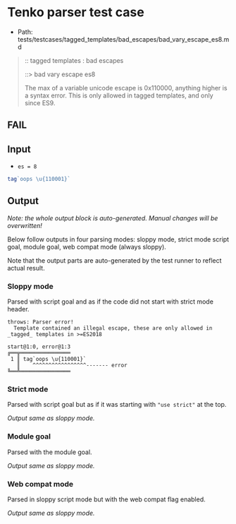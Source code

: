 # Tenko parser test case

- Path: tests/testcases/tagged_templates/bad_escapes/bad_vary_escape_es8.md

> :: tagged templates : bad escapes
>
> ::> bad vary escape es8
>
> The max of a variable unicode escape is 0x110000, anything higher is a syntax error. This is only allowed in tagged templates, and only since ES9.

## FAIL

## Input

- `es = 8`

`````js
tag`oops \u{110001}`
`````

## Output

_Note: the whole output block is auto-generated. Manual changes will be overwritten!_

Below follow outputs in four parsing modes: sloppy mode, strict mode script goal, module goal, web compat mode (always sloppy).

Note that the output parts are auto-generated by the test runner to reflect actual result.

### Sloppy mode

Parsed with script goal and as if the code did not start with strict mode header.

`````
throws: Parser error!
  Template contained an illegal escape, these are only allowed in _tagged_ templates in >=ES2018

start@1:0, error@1:3
╔══╦════════════════
 1 ║ tag`oops \u{110001}`
   ║    ^^^^^^^^^^^^^^^^^------- error
╚══╩════════════════

`````

### Strict mode

Parsed with script goal but as if it was starting with `"use strict"` at the top.

_Output same as sloppy mode._

### Module goal

Parsed with the module goal.

_Output same as sloppy mode._

### Web compat mode

Parsed in sloppy script mode but with the web compat flag enabled.

_Output same as sloppy mode._
